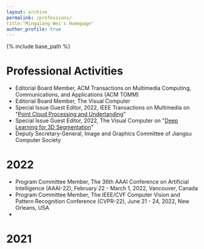 ```yaml
---
layout: archive
permalink: /professions/
title:"Mingqiang Wei's Homepage"
author_profile: true
---
```


{% include base_path %}

Professional Activities
======
* Editorial Board Member, ACM Transactions on Multimedia Computing, Communications, and Applications (ACM TOMM)
* Editorial Board Member, The Visual Computer
* Special Issue Guest Editor, 2022, IEEE Transactions on Multimedia on "[Point Cloud Processing and Undertanding]( https://signalprocessingsociety.org/sites/default/files/uploads/special_issues_deadlines/TMM_SI_point_cloud.pdf)"
* Special Issue Guest Editor, 2022, The Visual Computer on "[Deep Learning for 3D Segmentation](https://www.springer.com/journal/371/updates/20164708)"
* Deputy Secretary-General, Image and Graphics Committee of Jiangsu Computer Society

2022
======
* Program Committee Member, The 36th AAAI Conference on Artificial Intelligence (AAAI-22), February 22 - March 1, 2022, Vancouver, Canada
* Program Committee Member, The IEEE/CVF Computer Vision and Pattern Recognition Conference (CVPR-22), June 21 - 24, 2022, New Orleans, USA
* 

  
2021
======



